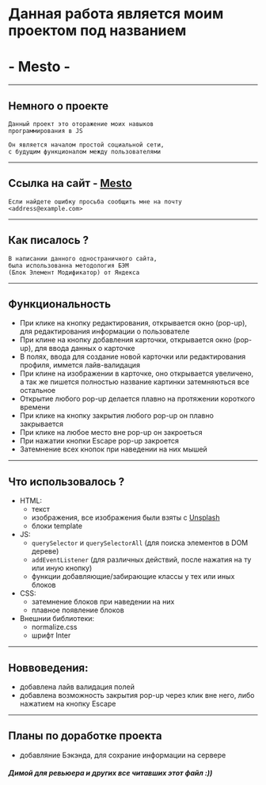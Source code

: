 # Данная работа является моим проектом под названием
# - Mesto -
___
## Немного о проекте
    Данный проект это оторажение моих навыков
    программирования в JS

    Он является началом простой социальной сети,
    с будущим функционалом между пользователями
___
## Ссылка на сайт - [Mesto](https://chyvacheck.github.io/Mesto/)
    Если найдете ошибку просьба сообщить мне на почту <address@example.com>
___
## Как писалось ?
    В написании данного одностраничного сайта,
    была использованна методология БЭМ
    (Блок Элемент Модификатор) от Яндекса
___

## Функциональность
+ При клике на кнопку редактирования, открывается окно (pop-up),
      для редактирования информации о пользователе
+ При клине на кнопку добавления карточки, открывается окно (pop-up), для ввода данных о карточке
+ В полях, ввода для создание новой карточки или редактирования профиля, иммется лайв-валидация
+ При клине на изображении в карточке, оно открывается увеличено, а так же пишется полностью название картинки затемняються все остальное
+ Открытие любого pop-up делается плавно на протяжении короткого времени
+ При клике на кнопку закрытия любого pop-up он плавно закрывается
+ При клике на любое место вне pop-up он закроеться
+ При нажатии кнопки Escape pop-up закроется
+ Затемнение всех кнопок при наведении на них мышей
___

## Что использовалось ?
 + HTML:
    - текст
    - изображения, все изображения были взяты с [Unsplash](https://unsplash.com/)
    - блоки template
 + JS:
      - `querySelector` и `querySelectorAll` (для поиска элементов в DOM дереве)
      - `addEventListener` (для различных действий, после нажатия на ту или иную кнопку)
      - функции добавляющие/забирающие классы у тех или иных блоков
 + CSS:
      - затемнение блоков при наведении на них
      - плавное появление блоков
 + Внешнии библиотеки:
      - normalize.css
      - шрифт Inter
___
## Новвоведения: 
+ добавлена лайв валидация полей 
+ добавлена возможность закрытия pop-up через клик вне него, либо нажатием на кнопку Escape
___
## Планы по доработке проекта
  + добавляние Бэкэнда, для сохрание информации на сервере

##### Димой для ревьюера и других все читавших этот файл :))
